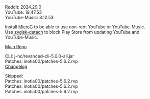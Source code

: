 Reddit: 2024.29.0  
YouTube: 19.47.53  
YouTube-Music: 8.12.53  

Install [MicroG](https://github.com/ReVanced/GmsCore/releases) to be able to use non-root YouTube or YouTube-Music.  
Use [zygisk-detach](https://github.com/j-hc/zygisk-detach) to block Play Store from updating YouTube and YouTube-Music.  

[Main Repo](https://github.com/epicmann24/revanced-extended-bin)
  
CLI: j-hc/revanced-cli-5.0.0-all.jar  
Patches: inotia00/patches-5.6.2.rvp  
[Changelog](https://github.com/inotia00/revanced-patches/releases/tag/v5.6.2)  

Skipped:  
Patches: inotia00/patches-5.6.2.rvp  
Patches: inotia00/patches-5.6.2.rvp  
Patches: inotia00/patches-5.6.2.rvp        
